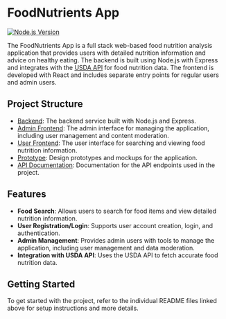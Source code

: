 # FoodNutrients App

[![Node.js Version](https://img.shields.io/badge/node.js-14%2B-brightgreen.svg)](https://nodejs.org/)

The FoodNutrients App is a full stack web-based food nutrition analysis application that provides users with detailed nutrition information and advice on healthy eating. The backend is built using Node.js with Express and integrates with the [USDA API](https://api.nal.usda.gov/) for food nutrition data. The frontend is developed with React and includes separate entry points for regular users and admin users.

## Project Structure

- [Backend](./backend/README.md): The backend service built with Node.js and Express.
- [Admin Frontend](./frontend-admin/README.md): The admin interface for managing the application, including user management and content moderation.
- [User Frontend](./frontend-user/README.md): The user interface for searching and viewing food nutrition information.
- [Prototype](./prototyp): Design prototypes and mockups for the application.
- [API Documentation](./API%20doc/Food.collection.md): Documentation for the API endpoints used in the project.

## Features

- **Food Search**: Allows users to search for food items and view detailed nutrition information.
- **User Registration/Login**: Supports user account creation, login, and authentication.
- **Admin Management**: Provides admin users with tools to manage the application, including user management and data moderation.
- **Integration with USDA API**: Uses the USDA API to fetch accurate food nutrition data.

## Getting Started

To get started with the project, refer to the individual README files linked above for setup instructions and more details.
